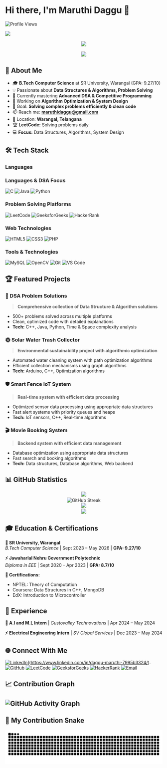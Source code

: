 # Hi there, I'm Maruthi Daggu 👋
![Profile Views](https://komarev.com/ghpvc/?username=maruthidaggu&color=brightgreen&style=flat-square&label=Profile+Views)

![](https://github.com/maruthidaggu/maruthidaggu/blob/main/name.svg)



<!-- Green contribution squares for name -->
<div align="center">
  
![](https://github.com/maruthidaggu/maruthidaggu/blob/main/github-metrics.svg)

</div>

<div align="center">
<img src="https://readme-typing-svg.herokuapp.com/?lines=B.Tech+Computer+Science+Student;DSA+%26+Problem+Solving+Expert;Competitive+Programming+Enthusiast;Algorithm+Optimizer&font=Fira%20Code&center=true&width=440&height=45&color=f75c7e&vCenter=true&size=22"></div>

## 🚀 About Me

- 🎓 **B.Tech Computer Science** at SR University, Warangal (GPA: 9.27/10)
- 💡 Passionate about **Data Structures & Algorithms, Problem Solving**
- 🌱 Currently mastering **Advanced DSA & Competitive Programming**
- 🔭 Working on **Algorithm Optimization & System Design**
- 🎯 Goal: **Solving complex problems efficiently & clean code**
- 📫 Reach me: **maruthidaggu@gmail.com**
- 📍 Location: **Warangal, Telangana**
- 🏆 **LeetCode:** Solving problems daily
- 💻 **Focus:** Data Structures, Algorithms, System Design
## 🛠️ Tech Stack

### Languages
### Languages & DSA Focus
![C](https://img.shields.io/badge/C-00599C?style=for-the-badge&logo=c%2B%2B&logoColor=white)
![Java](https://img.shields.io/badge/Java-ED8B00?style=for-the-badge&logo=java&logoColor=white)
![Python](https://img.shields.io/badge/Python-3776AB?style=for-the-badge&logo=python&logoColor=white)

### Problem Solving Platforms
![LeetCode](https://img.shields.io/badge/LeetCode-FFA116?style=for-the-badge&logo=leetcode&logoColor=black)
![GeeksforGeeks](https://img.shields.io/badge/GeeksforGeeks-298D46?style=for-the-badge&logo=geeksforgeeks&logoColor=white)
![HackerRank](https://img.shields.io/badge/HackerRank-2EC866?style=for-the-badge&logo=hackerrank&logoColor=white)


### Web Technologies
![HTML5](https://img.shields.io/badge/HTML5-E34F26?style=for-the-badge&logo=html5&logoColor=white)
![CSS3](https://img.shields.io/badge/CSS3-1572B6?style=for-the-badge&logo=css3&logoColor=white)
![PHP](https://img.shields.io/badge/PHP-777BB4?style=for-the-badge&logo=php&logoColor=white)

### Tools & Technologies
![MySQL](https://img.shields.io/badge/MySQL-4479A1?style=for-the-badge&logo=mysql&logoColor=white)
![OpenCV](https://img.shields.io/badge/OpenCV-27338e?style=for-the-badge&logo=OpenCV&logoColor=white)
![Git](https://img.shields.io/badge/Git-F05032?style=for-the-badge&logo=git&logoColor=white)
![VS Code](https://img.shields.io/badge/VS_Code-0078D4?style=for-the-badge&logo=visual%20studio%20code&logoColor=white)

## 🏆 Featured Projects

### 🧠 DSA Problem Solutions
> **Comprehensive collection of Data Structure & Algorithm solutions**
- 500+ problems solved across multiple platforms
- Clean, optimized code with detailed explanations
- **Tech:** C++, Java, Python, Time & Space complexity analysis

### 🌞 Solar Water Trash Collector
> **Environmental sustainability project with algorithmic optimization**
- Automated water cleaning system with path optimization algorithms
- Efficient collection mechanisms using graph algorithms
- **Tech:** Arduino, C++, Optimization algorithms

### 🛡️ Smart Fence IoT System  
> **Real-time system with efficient data processing**
- Optimized sensor data processing using appropriate data structures
- Fast alert systems with priority queues and heaps
- **Tech:** IoT sensors, C++, Real-time algorithms

### 🎬 Movie Booking System
> **Backend system with efficient data management**
- Database optimization using appropriate data structures
- Fast search and booking algorithms
- **Tech:** Data structures, Database algorithms, Web backend

## 📊 GitHub Statistics

<div align="center">
<!--   <img src="https://readme-typing-svg.herokuapp.com/?lines=B.Tech+Computer+Science+Student;DSA+%26+Problem+Solving+Expert;Competitive+Programming+Enthusiast;Algorithm+Optimizer&font=Fira%20Code&center=true&width=440&height=45&color=f75c7e&vCenter=true&size=22"> -->
  <img height="180em" src="https://github-readme-stats.vercel.app/api/top-langs/?username=maruthidaggu&layout=compact&langs_count=8&theme=radical"/>
</div>


<div align="center">
  <img src="https://github-readme-streak-stats.herokuapp.com/?user=maruthidaggu&theme=radical" alt="GitHub Streak" />
</div>
<div align="center">
  <img height="180em" src="https://github-readme-stats.vercel.app/api?username=maruthidaggu&show_icons=true&theme=radical&include_all_commits=true&count_private=true"/>
</div>
<div align="center">
  <img src="https://github-profile-trophy.vercel.app/?username=maruthidaggu&theme=radical&no-frame=false&no-bg=false&margin-w=4" />
</div>

## 🎓 Education & Certifications

**🏫 SR University, Warangal**  
*B.Tech Computer Science* | Sept 2023 – May 2026 | **GPA: 9.27/10**

**⚡ Jawaharlal Nehru Government Polytechnic**  
*Diploma in EEE* | Sept 2020 – Apr 2023 | **GPA: 8.7/10**

**📜 Certifications:**
- NPTEL: Theory of Computation
- Coursera: Data Structures in C++, MongoDB
- EdX: Introduction to Microcontroller

## 💼 Experience

**🤖 A.I and M.L Intern** | *Gustovalley Technovations* | Apr 2024 – May 2024

**⚡ Electrical Engineering Intern** | *SV Global Services* | Dec 2023 – May 2024

## 🌐 Connect With Me

[![LinkedIn](https://img.shields.io/badge/LinkedIn-0077B5?style=for-the-badge&logo=linkedin&logoColor=white)]([)](https://www.linkedin.com/in/daggu-maruthi-7995b3324/).
[![GitHub](https://img.shields.io/badge/GitHub-100000?style=for-the-badge&logo=github&logoColor=white)](https://github.com/maruthidaggu)
[![LeetCode](https://img.shields.io/badge/LeetCode-FFA116?style=for-the-badge&logo=leetcode&logoColor=black)](https://leetcode.com/u/Maruthi_Daggu/)
[![GeeksforGeeks](https://img.shields.io/badge/GeeksforGeeks-298D46?style=for-the-badge&logo=geeksforgeeks&logoColor=white)](https://www.geeksforgeeks.org/user/maruthixi7f/)
[![HackerRank](https://img.shields.io/badge/HackerRank-2EC866?style=for-the-badge&logo=hackerrank&logoColor=white)](https://www.hackerrank.com/profile/maruthidaggu)
[![Email](https://img.shields.io/badge/Email-D14836?style=for-the-badge&logo=gmail&logoColor=white)](mailto:maruthidaggu@gmail.com)

## 📈 Contribution Graph
![GitHub Activity Graph](https://github-readme-activity-graph.vercel.app/graph?username=maruthidaggu&theme=react-dark)
---


## 🐍 My Contribution Snake
![Snake animation](https://raw.githubusercontent.com/maruthidaggu/maruthidaggu/output/github-contribution-grid-snake.svg)
